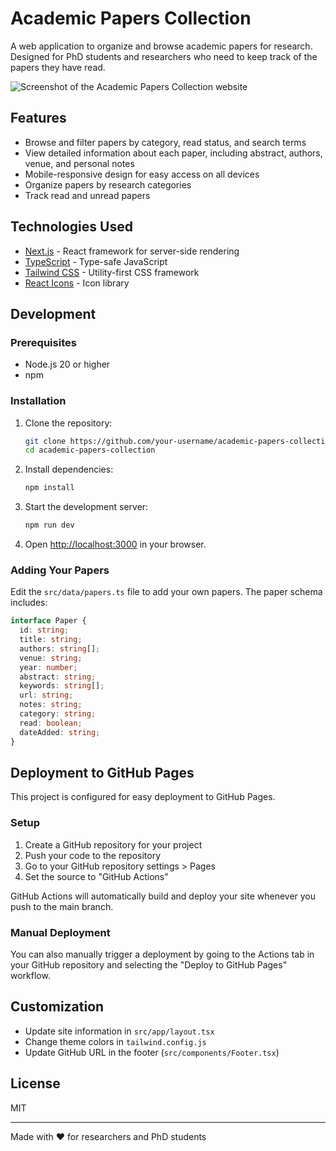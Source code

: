 # Academic Papers Collection

A web application to organize and browse academic papers for research. Designed for PhD students and researchers who need to keep track of the papers they have read.

![Screenshot of the Academic Papers Collection website](.github/screenshot.png)

## Features

- Browse and filter papers by category, read status, and search terms
- View detailed information about each paper, including abstract, authors, venue, and personal notes
- Mobile-responsive design for easy access on all devices
- Organize papers by research categories
- Track read and unread papers

## Technologies Used

- [Next.js](https://nextjs.org/) - React framework for server-side rendering
- [TypeScript](https://www.typescriptlang.org/) - Type-safe JavaScript
- [Tailwind CSS](https://tailwindcss.com/) - Utility-first CSS framework
- [React Icons](https://react-icons.github.io/react-icons/) - Icon library

## Development

### Prerequisites

- Node.js 20 or higher
- npm

### Installation

1. Clone the repository:
   ```bash
   git clone https://github.com/your-username/academic-papers-collection.git
   cd academic-papers-collection
   ```

2. Install dependencies:
   ```bash
   npm install
   ```

3. Start the development server:
   ```bash
   npm run dev
   ```

4. Open [http://localhost:3000](http://localhost:3000) in your browser.

### Adding Your Papers

Edit the `src/data/papers.ts` file to add your own papers. The paper schema includes:

```typescript
interface Paper {
  id: string;
  title: string;
  authors: string[];
  venue: string;
  year: number;
  abstract: string;
  keywords: string[];
  url: string;
  notes: string;
  category: string;
  read: boolean;
  dateAdded: string;
}
```

## Deployment to GitHub Pages

This project is configured for easy deployment to GitHub Pages.

### Setup

1. Create a GitHub repository for your project
2. Push your code to the repository
3. Go to your GitHub repository settings > Pages
4. Set the source to "GitHub Actions"

GitHub Actions will automatically build and deploy your site whenever you push to the main branch.

### Manual Deployment

You can also manually trigger a deployment by going to the Actions tab in your GitHub repository and selecting the "Deploy to GitHub Pages" workflow.

## Customization

- Update site information in `src/app/layout.tsx`
- Change theme colors in `tailwind.config.js`
- Update GitHub URL in the footer (`src/components/Footer.tsx`)

## License

MIT

---

Made with ❤️ for researchers and PhD students
